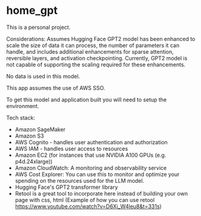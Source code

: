 # home_gpt

This is a personal project.

Considerations: Assumes Hugging Face GPT2 model has been enhanced to scale the size of data it can process, the number of parameters it can handle, and includes additional enhancements for sparse attention, reversible layers, and activation checkpointing. Currently, GPT2 model is not capable of supporting the scaling required for these enhancements.

No data is used in this model.

This app assumes the use of AWS SSO. 

To get this model and application built you will need to setup the environment. 

Tech stack:
- Amazon SageMaker
- Amazon S3
- AWS Cognito - handles user authentication and authorization
- AWS IAM - handles user access to resources
- Amazon EC2 (for instances that use NVIDIA A100 GPUs (e.g. p4d.24xlarge))
- Amazon CloudWatch: A monitoring and observability service 
- AWS Cost Explorer: You can use this to monitor and optimize your spending on the resources used for the LLM model.
- Hugging Face's GPT2 transformer library
- Retool is a great tool to incorporate here instead of building your own page with css, html (Example of how you can use retool https://www.youtube.com/watch?v=D6Xj_W4leu8&t=331s)
